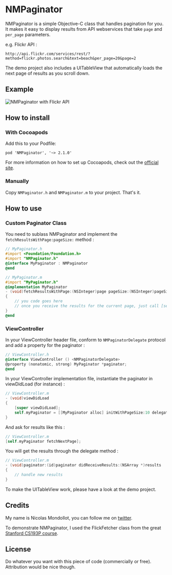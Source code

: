 # NMPaginator

NMPaginator is a simple Objective-C class that handles pagination for you.
It makes it easy to display results from API webservices that take `page` and `per_page` parameters.

e.g. Flickr API :

```
http://api.flickr.com/services/rest/?method=flickr.photos.search&text=beach&per_page=20&page=2
```

The demo project also includes a UITableView that automatically loads the next page of results as you scroll down.

## Example

![NMPaginator with Flickr API](http://f.cl.ly/items/2E0i403V403n1j2y1C1Z/NMPaginator_screenshot.png)

## How to install

### With Cocoapods

Add this to your Podfile:
```
pod 'NMPaginator', '~> 2.1.0'
```

For more information on how to set up Cocoapods, check out the [official site](http://cocoapods.org/#get_started).

### Manually

Copy `NMPaginator.h` and `NMPaginator.m` to your project. That's it.

## How to use

### Custom Paginator Class

You need to sublass NMPaginator and implement the `fetchResultsWithPage:pageSize:` method :

```objective-c
// MyPaginator.h
#import <Foundation/Foundation.h>
#import "NMPaginator.h"
@interface MyPaginator : NMPaginator
@end

// MyPaginator.m
#import "MyPaginator.h"
@implementation MyPaginator
- (void)fetchResultsWithPage:(NSInteger)page pageSize:(NSInteger)pageSize
{
    // you code goes here
    // once you receive the results for the current page, just call [self receivedResults:results total:total];
}
@end
```

### ViewController

In your ViewController header file, conform to `NMPaginatorDelegate` protocol and add a property for the paginator :
```objective-c
// ViewController.h
@interface ViewController () <NMPaginatorDelegate>
@property (nonatomic, strong) MyPaginator *paginator;
@end
```

In your ViewController implementation file, instantiate the paginator in viewDidLoad (for instance) :

```objective-c
// ViewController.m
- (void)viewDidLoad
{
    [super viewDidLoad];
    self.myPaginator = [[MyPaginator alloc] initWithPageSize:10 delegate:self];
}
```

And ask for results like this :

```objective-c
// ViewController.m
[self.myPaginator fetchNextPage];
```

You will get the results through the delegate method :

```objective-c
// ViewController.m
- (void)paginator:(id)paginator didReceiveResults:(NSArray *)results
{
    // handle new results
}
```

To make the UITableView work, please have a look at the demo project.

## Credits

My name is Nicolas Mondollot, you can follow me on [twitter](http://www.twitter.com/nmondollot).

To demonstrate NMPaginator, I used the FlickFetcher class from the great
[Stanford CS193P course](http://www.stanford.edu/class/cs193p/cgi-bin/drupal/downloads-2010-fall).

## License

Do whatever you want with this piece of code (commercially or free). Attribution would be nice though.
